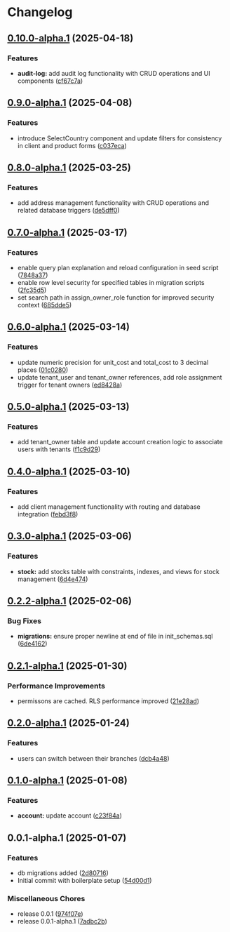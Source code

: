 # Changelog

## [0.10.0-alpha.1](https://github.com/EchoChart/echochart/compare/echochart-supabase-v0.9.0-alpha.1...echochart-supabase-v0.10.0-alpha.1) (2025-04-18)


### Features

* **audit-log:** add audit log functionality with CRUD operations and UI components ([cf67c7a](https://github.com/EchoChart/echochart/commit/cf67c7a1155bbd108ca8ad96e6ce9d0082bb73df))

## [0.9.0-alpha.1](https://github.com/EchoChart/echochart/compare/echochart-supabase-v0.8.0-alpha.1...echochart-supabase-v0.9.0-alpha.1) (2025-04-08)


### Features

* introduce SelectCountry component and update filters for consistency in client and product forms ([c037eca](https://github.com/EchoChart/echochart/commit/c037eca085ba1477c2a3cb2313f8d96d35613830))

## [0.8.0-alpha.1](https://github.com/EchoChart/echochart/compare/echochart-supabase-v0.7.0-alpha.1...echochart-supabase-v0.8.0-alpha.1) (2025-03-25)


### Features

* add address management functionality with CRUD operations and related database triggers ([de5dff0](https://github.com/EchoChart/echochart/commit/de5dff0390086010b1d4f37df7900c12741fec61))

## [0.7.0-alpha.1](https://github.com/EchoChart/echochart/compare/echochart-supabase-v0.6.0-alpha.1...echochart-supabase-v0.7.0-alpha.1) (2025-03-17)


### Features

* enable query plan explanation and reload configuration in seed script ([7848a37](https://github.com/EchoChart/echochart/commit/7848a37b504ca2eb2a75669140e541b8ce73933c))
* enable row level security for specified tables in migration scripts ([2fc35d5](https://github.com/EchoChart/echochart/commit/2fc35d523074819493a1929071e7064ccd28ce57))
* set search path in assign_owner_role function for improved security context ([685dde5](https://github.com/EchoChart/echochart/commit/685dde56934f2cf6fd4ad77b010a0001f7ea6821))

## [0.6.0-alpha.1](https://github.com/EchoChart/echochart/compare/echochart-supabase-v0.5.0-alpha.1...echochart-supabase-v0.6.0-alpha.1) (2025-03-14)


### Features

* update numeric precision for unit_cost and total_cost to 3 decimal places ([01c0280](https://github.com/EchoChart/echochart/commit/01c028000a2c797621ead39ffd3e6f44c041068b))
* update tenant_user and tenant_owner references, add role assignment trigger for tenant owners ([ed8428a](https://github.com/EchoChart/echochart/commit/ed8428a6e6adade1b4b24884929fef8255908d21))

## [0.5.0-alpha.1](https://github.com/EchoChart/echochart/compare/echochart-supabase-v0.4.0-alpha.1...echochart-supabase-v0.5.0-alpha.1) (2025-03-13)


### Features

* add tenant_owner table and update account creation logic to associate users with tenants ([f1c9d29](https://github.com/EchoChart/echochart/commit/f1c9d29eb65d7f51848a1416c53be98c56011669))

## [0.4.0-alpha.1](https://github.com/EchoChart/echochart/compare/echochart-supabase-v0.3.0-alpha.1...echochart-supabase-v0.4.0-alpha.1) (2025-03-10)


### Features

* add client management functionality with routing and database integration ([febd3f8](https://github.com/EchoChart/echochart/commit/febd3f84cbfbc5bba66f2a8cf1d00937b3919651))

## [0.3.0-alpha.1](https://github.com/EchoChart/echochart/compare/echochart-supabase-v0.2.2-alpha.1...echochart-supabase-v0.3.0-alpha.1) (2025-03-06)


### Features

* **stock:** add stocks table with constraints, indexes, and views for stock management ([6d4e474](https://github.com/EchoChart/echochart/commit/6d4e4745106ef081c1f802de1fd886c911ade11f))

## [0.2.2-alpha.1](https://github.com/EchoChart/echochart/compare/echochart-supabase-v0.2.1-alpha.1...echochart-supabase-v0.2.2-alpha.1) (2025-02-06)


### Bug Fixes

* **migrations:** ensure proper newline at end of file in init_schemas.sql ([6de4162](https://github.com/EchoChart/echochart/commit/6de416228cc0f32ce9afe58625783ea52126347e))

## [0.2.1-alpha.1](https://github.com/EchoChart/echochart/compare/echochart-supabase-v0.2.0-alpha.1...echochart-supabase-v0.2.1-alpha.1) (2025-01-30)


### Performance Improvements

* permissons are cached. RLS performance improved ([21e28ad](https://github.com/EchoChart/echochart/commit/21e28adb21c22bd1297bde1ff534532127f9dd49))

## [0.2.0-alpha.1](https://github.com/EchoChart/echochart/compare/echochart-supabase-v0.1.0-alpha.1...echochart-supabase-v0.2.0-alpha.1) (2025-01-24)


### Features

* users can switch between their branches ([dcb4a48](https://github.com/EchoChart/echochart/commit/dcb4a489407436c32cc650ac93a73db698f5010b))

## [0.1.0-alpha.1](https://github.com/EchoChart/echochart/compare/echochart-supabase-v0.0.1-alpha.1...echochart-supabase-v0.1.0-alpha.1) (2025-01-08)


### Features

* **account:** update account ([c23f84a](https://github.com/EchoChart/echochart/commit/c23f84a790c03cb35d6241b668bb57d9f02737b7))

## 0.0.1-alpha.1 (2025-01-07)


### Features

* db migrations added ([2d80716](https://github.com/EchoChart/echochart/commit/2d8071644c43ab112f0cf16d22b19078746862df))
* Initial commit with boilerplate setup ([54d00d1](https://github.com/EchoChart/echochart/commit/54d00d17fd3852455070082322817b76cff7ea48))


### Miscellaneous Chores

* release 0.0.1 ([974f07e](https://github.com/EchoChart/echochart/commit/974f07e750591bff3d27bbdd8d74b7d265683304))
* release 0.0.1-alpha.1 ([7adbc2b](https://github.com/EchoChart/echochart/commit/7adbc2bfa4437a6f750bb9ed33809ee06c470ae6))
